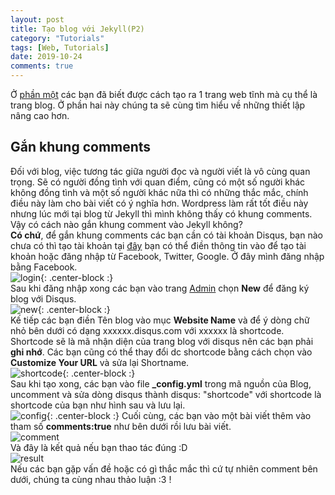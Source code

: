 ```yaml
---
layout: post
title: Tạo blog với Jekyll(P2)
category: "Tutorials"
tags: [Web, Tutorials]
date: 2019-10-24
comments: true
---
```


Ở [phần một](https://anpt1992.github.io/) các bạn đã biết được cách tạo ra 1 trang web tĩnh mà cụ thể là trang blog. Ở phần hai này chúng ta sẽ cùng tìm hiểu về những thiết lập nâng cao hơn.

## Gắn khung comments

Đối với blog, việc tương tác giữa người đọc và người viết là vô cùng quan trọng. Sẽ có người đồng tình với quan điểm, cũng có một số người khác không đồng tình và một số người khác nữa thì có những thắc mắc, chính điều này làm cho bài viết có ý nghĩa hơn. Wordpress làm rất tốt điều này nhưng lúc mới tại blog từ Jekyll thì mình không thấy có khung comments. Vậy có cách nào gắn khung comment vào Jekyll không?  
**Có chứ**, để gắn khung comments các bạn cần có tài khoản Disqus, bạn nào chưa có thì tạo tài khoản tại [đây](https://disqus.com/profile/login/) bạn có thể điền thông tin vào để tạo tài khoản hoặc đăng nhập từ Facebook, Twitter, Google. Ở đây mình đăng nhập bằng Facebook.  
![login](https://v1eurq.by.files.1drv.com/y4mJNC3A0xBDB5-brQzv7wdZ53kHFLTlTVzl-D1EAQLyRZtv-jnUNH8RxTWP7br0ML7NC9Z0v7xu30_FWJNSbzArZ0CG5UTfSOAtn8MNGU8dd6kUOnkAJYrYNBsCxp_BNLQF4lUjztvBBthmk0uoct24igEDU-m8C1DMtxC6ahmWbwPET3SVA1a5Qp6YeGvs0QovnW0rg3d4OYt190ERTotvw?width=399&height=535&cropmode=none){: .center-block :}  
Sau khi đăng nhập xong các bạn vào trang [Admin](https://disqus.com/admin/) chọn **New** để đăng ký blog với Disqus.  
![new](https://xfeurq.by.files.1drv.com/y4mXqFInaheV1COVei_-vyib-w7lKhsTowHSlTVs8ll_iNxROFVJda5D_6jhADNuNoMDkVjM04FfEIU9pUGcR_3TjZRt9Bax8DaRhQ0bcRyh2_qZjrr_aPZwDXT92MBPJMRBGk9U-seRZzrc_spLwsHH-rcoOEIE4jC1nSWRnI-hTlpQJFFYDU2swKyphhePiuT7C9Q6wQ4CZDf5zaChY8B5g?width=733&height=155&cropmode=none){: .center-block :}  
Kế tiếp các bạn điền Tên blog vào mục **Website Name** và để ý dòng chữ nhỏ bên dưới có dạng xxxxxx.disqus.com với xxxxxx là shortcode. Shortcode sẽ là mã nhận diện của trang blog với disqus nên các bạn phải **ghi nhớ**. Các bạn cũng có thể thay đổi dc shortcode bằng cách chọn vào **Customize Your URL** và sửa lại Shortname.  
![shortcode](https://vleurq.by.files.1drv.com/y4mbt70c9TuCdUJt2i7Uip8En2kp2ReOCfkExa28EEB40Tj-tXFtfpHaBJxiCglVCkUdfUam9xXAQmWH886DmCTumNdL5Z-ZLwc2OcYZV0g4c5jlI7JqQsuUuCBKxJSqoJd0RzcEnJIUWiaNwMeve3L4xT8iHtspGaZVJGCBCOsDBm7E-ReIJuOa687nQMi16MCE82f--oKNrMigDPvJqnzKg?width=665&height=609&cropmode=none){: .center-block :}  
Sau khi tạo xong, các bạn vào file **\_config.yml** trong mã nguồn của Blog, uncomment và sửa dòng disqus thành disqus: "shortcode" với shortcode là shortcode của bạn như hình sau và lưu lại.  
![config](https://xveurq.by.files.1drv.com/y4mcg4PR6EcVt1URUh3KBmYGfV-QMd7RB4N9ZUaCj5nV0EfpvcLW4hkwCijxkSTAVp8GkIX3RPZibB0VMGBsDUbovZqiahvCRoSGEC0CvN1z_TRavHnDLPz3i4QvD8gWo04wmK2PDTMZ7wz8R80VIXLC4-hdSZKYVa0GePEVm8Whrm_rID9Nu-hj80c_w723bLCjtU2fUh4QI8am0QGKncJsQ?width=743&height=213&cropmode=none){: .center-block :}
Cuối cùng, các bạn vào một bài viết thêm vào tham số **comments:true** như bên dưới rồi lưu bài viết.  
![comment](https://w1eurq.by.files.1drv.com/y4mzKnyAdZ_YqhfZfOZXF4AjSwyJnP4hwg2Z-rW26DfxTU7iwEgMkgIbkSEZrxjCnAvb89tu3SkAoMEE0Ohn89Y8SH0ZCrVL7HcZc6dpedtktWxp2Yob4EtQpFErim-oJJN0AP-o5NfCkgsXDJt45VwZGSGcfTzx-_lK3LpYG9HXB5OLUlm42cFRMwmMKiZ25InG8OanyGfe2BVq4hKEPubDw?width=310&height=157&cropmode=none)  
Và đây là kết quả nếu bạn thao tác đúng :D  
![result](https://wleurq.by.files.1drv.com/y4moGnb1vIM35GGiUlseuNrD1XfiXM2Ek_0vEd2pOgvdGb8LHWv4ApJXRYxK6XRNpR9kGjNpgHDkbmaZw1TPSaQ0oC2fDWQjzyplMxFpJqlEoHEcEuSIUyHWMPwaseSKO-3ZmwGLtQQFwFsaJPse3pZqQQFPDy3w5eHU7j1g4uPyj81vtzgSWNwn5g10sOCLXuSzwq0jL0OhYA_hvnkUTfD9w?width=1331&height=619&cropmode=none)  
Nếu các bạn gặp vấn đề hoặc có gì thắc mắc thì cứ tự nhiên comment bên dưới, chúng ta cùng nhau thảo luận :3 !
